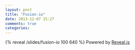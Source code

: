 ```yaml
---
layout: post
title: "Fusion-io"
date: 2013-12-07 15:27
comments: true
categories: 
---
```

{% reveal /slides/fusion-io 100 640 %}
Powered by <a href="http://lab.hakim.se/reveal-js/#/1" target="_blank">Reveal.js</a>
